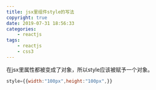 ```yaml
---
title: jsx里组件style的写法
copyright: true
date: 2019-07-31 18:56:33
categories:
    - reactjs
tags:
    - reactjs
    - css3
---
```


在jsx里属性都被变成了对象，所以style应该被赋予一个对象。

```js
style={{width:"100px",height:"100px",}}
```
